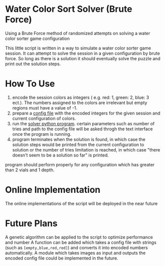 # Water Color Sort Solver (Brute Force)
Using a Brute Force method of randomized attempts on solving a water color sorter game configuration

This little script is written in a way to simulate a water color sorter game session. It can attempt to solve the session in a given configuration by brute force. So long as there is a solution it should eventually solve the puzzle and print out the solution steps.

# How To Use

1) encode the session colors as integers ( e.g. red: 1, green: 2, blue: 3 ect.). The numbers assigned to the colors are irrelevant but empty regions must have a value of -1. 
2) prepare a [config file](example_config.txt) with the encoded integers for the given session and current configuration of colors.
3) run the [solver python program](water_sort_puzzle_solver.py). certain parameters such as number of tries and path to the config file will be asked throgh the text interface once the program is running.
4) program terminates when the solution is found, in which case the solution steps would be printed from the current configuration to solution or the number of tries limitation is reached, in which case "there doesn't seem to be a solution so far" is printed.

program should perform properly for any configuration which has greater than 2 vials and 1 depth.

# Online Implementation

The online implementations of the script will be deployed in the near future

# Future Plans
A genetic algorithm can be applied to the script to optimize performance and number 
A function can be added which takes a config file with strings (such as `[empty,blue,red,red]`) and converts it into encoded numbers automatically.
A module which takes images as input and outputs the encoded config file could be implemented in the future.
